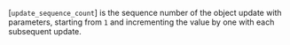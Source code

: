 [`update_sequence_count`] is the sequence number of the object update
with parameters, starting from `1` and incrementing the value by one
with each subsequent update.